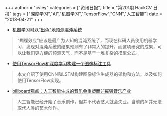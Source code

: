 +++
author = "cvley"
categories = ["资讯日报"]
title = "第201期 HackCV 日报"
tags = ["深度学习","AI","机器学习","TensorFlow","CNN","人工智能"]
date = "2018-04-21"
+++

- [机器学习可以“出色”地预测混沌系统](https://www.quantamagazine.org/machine-learnings-amazing-ability-to-predict-chaos-20180418/?from=hackcv&hmsr=hackcv.com&utm_medium=hackcv.com&utm_source=hackcv.com)

> “蝴蝶效应”应该是最广为人知的混沌系统了，而现在科研人员使用机器学习，发现对混沌系统的结果预测有了非常大的提升，而这项研究的成果，可以让我们更方便的预测天气，而不是基于一堆复杂的模型公式。

- [使用TensorFlow和深度学习构建一个图像标注工具](https://medium.freecodecamp.org/building-an-image-caption-generator-with-deep-learning-in-tensorflow-a142722e9b1f?from=hackcv&hmsr=hackcv.com&utm_medium=hackcv.com&utm_source=hackcv.com)

> 本文介绍了使用CNN和LSTM构建图像标注生成器的架构和方法，以及如何使用TensorFlow实现。

- [billboard观点：人工智能生成的音乐会重塑而非摧毁音乐产业](https://www.billboard.com/articles/business/8333911/artificial-intelligence-music-reshaping-destroying-industry?from=hackcv&hmsr=hackcv.com&utm_medium=hackcv.com&utm_source=hackcv.com)

> 人工智能已经开始了音乐创作，但并不代表艺人就会失业。当前的AI并无法取代人类的艺术创作。

